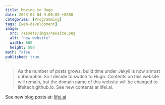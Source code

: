 ```yaml
---
title: Moving to Hugo
date: 2023-04-04 9:00:00 +0800
categories: [Programming]
tags: [web-development]
image:
  src: /assets/imgs/newsite.png
  alt: "new website"
  width: 800
  height: 500
math: false
published: true
---
```


> As the number of posts grows, build time under Jekyll is now almost unbearable. So I decide to switch to Hugo. Contents on this website will remain, but the domain name of this website will be changed to lifeitech.github.io. See new contents at lifei.ai.

See new blog posts at: [lifei.ai](https://lifei.ai)